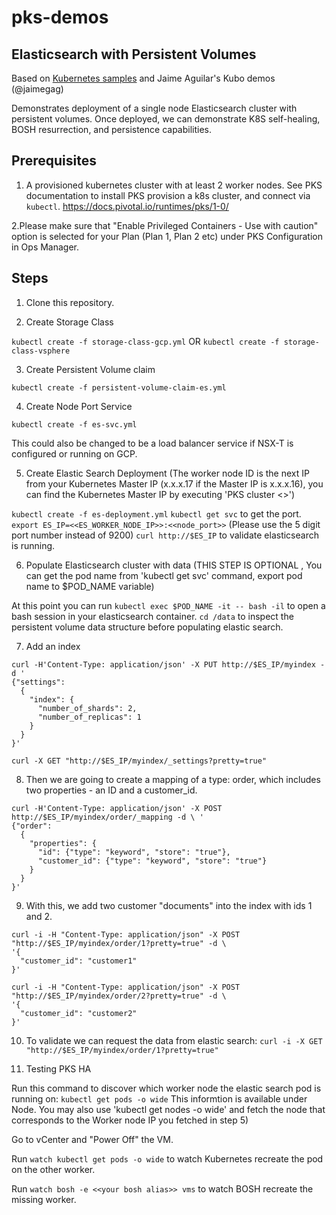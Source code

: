 # pks-demos

## Elasticsearch with Persistent Volumes

Based on [Kubernetes samples](https://github.com/kubernetes/examples/tree/master/staging/elasticsearch) and Jaime Aguilar's Kubo demos (@jaimegag)

Demonstrates deployment of a single node Elasticsearch cluster with persistent volumes. Once deployed, we can demonstrate K8S self-healing, BOSH resurrection, and persistence capabilities.

## Prerequisites
1. A provisioned kubernetes cluster with at least 2 worker nodes. See PKS documentation to install PKS provision a k8s cluster, and connect via `kubectl`. https://docs.pivotal.io/runtimes/pks/1-0/

2.Please make sure that "Enable Privileged Containers - Use with caution" option is selected for your Plan (Plan 1, Plan 2 etc) under PKS Configuration in Ops Manager.

## Steps

1. Clone this repository.

2. Create Storage Class

`kubectl create -f storage-class-gcp.yml` OR
`kubectl create -f storage-class-vsphere`

3. Create Persistent Volume claim

`kubectl create -f persistent-volume-claim-es.yml`

4. Create Node Port Service

`kubectl create -f es-svc.yml`

This could also be changed to be a load balancer service if NSX-T is configured or running on GCP.

5. Create Elastic Search Deployment (The worker node ID is the next IP  from your Kubernetes Master IP (x.x.x.17 if the Master IP is x.x.x.16), you can find the Kubernetes Master IP by executing  'PKS cluster <<cluster-name>>')

`kubectl create -f es-deployment.yml`
`kubectl get svc` to get the port.
`export ES_IP=<<ES_WORKER_NODE_IP>>:<<node_port>>` (Please use the 5 digit port number instead of 9200)
`curl http://$ES_IP` to validate elasticsearch is running.

6. Populate Elasticsearch cluster with data (THIS STEP IS OPTIONAL , You can get the pod name from 'kubectl get svc' command, export pod name to $POD_NAME variable)

At this point you can run `kubectl exec $POD_NAME -it -- bash -il` to open a bash session in your elasticsearch container.
`cd /data` to inspect the persistent volume data structure before populating elastic search.

7. Add an index
```
curl -H'Content-Type: application/json' -X PUT http://$ES_IP/myindex -d '
{"settings":
  {
    "index": {
      "number_of_shards": 2,
      "number_of_replicas": 1
    }
  }
}'
```

`curl -X GET "http://$ES_IP/myindex/_settings?pretty=true"`

8. Then we are going to create a mapping of a type: order, which includes two properties - an ID and a customer_id.
```
curl -H'Content-Type: application/json' -X POST http://$ES_IP/myindex/order/_mapping -d \ '
{"order":
  {
    "properties": {
      "id": {"type": "keyword", "store": "true"},
      "customer_id": {"type": "keyword", "store": "true"}
    }
  }
}'
```

9. With this, we add two customer "documents" into the index with ids 1 and 2.
```
curl -i -H "Content-Type: application/json" -X POST "http://$ES_IP/myindex/order/1?pretty=true" -d \
'{
  "customer_id": "customer1"
}'

curl -i -H "Content-Type: application/json" -X POST "http://$ES_IP/myindex/order/2?pretty=true" -d \
'{
  "customer_id": "customer2"
}'
```

10. To validate we can request the data from elastic search:
`curl -i -X GET "http://$ES_IP/myindex/order/1?pretty=true"`

11. Testing PKS HA

Run this command to discover which worker node the elastic search pod is running on:
`kubectl get pods -o wide` 
This informtion is available under Node. You may also use 'kubectl get nodes -o wide' and fetch the node that corresponds to the Worker node IP you fetched in step 5)

Go to vCenter and "Power Off" the VM.

Run `watch kubectl get pods -o wide` to watch Kubernetes recreate the pod on the other worker.

Run `watch bosh -e <<your bosh alias>> vms` to watch BOSH recreate the missing worker.

